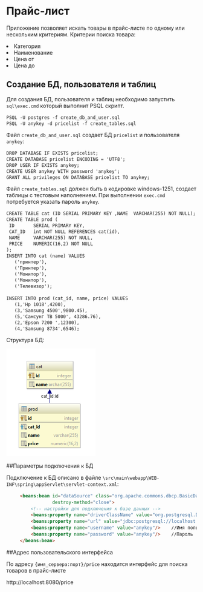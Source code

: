 # Прайс-лист

Приложение позволяет искать товары в прайс-листе по одному или нескольким критериям. 
Критерии поиска товара:
<li> Категория
<li> Наименование
<li> Цена от 
<li> Цена до 

## Создание БД, пользователя и таблиц

Для создания БД, пользователя и таблиц необходимо запустить `sql\exec.cmd` который выполнит PSQL скрипт.

 ```
 PSQL -U postgres -f create_db_and_user.sql
 PSQL -U anykey -d pricelist -f create_tables.sql
 ```

Файл `create_db_and_user.sql` создает БД `pricelist` и пользователя `anykey`:

 ```
 DROP DATABASE IF EXISTS pricelist;
 CREATE DATABASE pricelist ENCODING = 'UTF8';
 DROP USER IF EXISTS anykey;
 CREATE USER anykey WITH password 'anykey'; 
 GRANT ALL privileges ON DATABASE pricelist TO anykey;
 ```

Файл `create_tables.sql` должен быть в кодировке windows-1251, создает таблицы с тестовым наполнением.
При выполнении `exec.cmd` потребуется указать пароль `anykey`.

 ```
CREATE TABLE cat (ID SERIAL PRIMARY KEY ,NAME  VARCHAR(255) NOT NULL);
CREATE TABLE prod (
  ID       SERIAL PRIMARY KEY,
  CAT_ID   int NOT NULL REFERENCES cat(id),
  NAME     VARCHAR(255) NOT NULL,
  PRICE    NUMERIC(16,2) NOT NULL
);
INSERT INTO cat (name) VALUES
    ('принтер'),
    ('Принтер'),
    ('Монитор'),
    ('Монитор'),
    ('Телевизор');

INSERT INTO prod (cat_id, name, price) VALUES
    (1,'Hp 1018',4200),
    (3,'Samsung 4500',9800.45),
    (5,'Самсунг ТВ 5000', 43286.76),
    (2,'Epson 7200 ',12300),
    (4,'Samsung 8734',6546);
 ```

Структура БД:

![Структура БД "pricelist"](https://github.com/Adm1nistrator/Product_search_engine/blob/master/diagram.PNG)

##Параметры подключения к БД

Подключение к БД описано в файле `\src\main\webapp\WEB-INF\spring\appServlet\servlet-context.xml`:
 ```html
      <beans:bean id="dataSource" class="org.apache.commons.dbcp.BasicDataSource"
                  destroy-method="close">
          <!-- настройки для подключения к базе данных -->
          <beans:property name="driverClassName" value="org.postgresql.Driver"/>  //драйвер для подключения к БД
          <beans:property name="url" value="jdbc:postgresql://localhost:5432/pricelist"/>   //Адрес сервера БД
          <beans:property name="username" value="anykey"/>    //Имя пользователя
          <beans:property name="password" value="anykey"/>    //Пароль
      </beans:bean>
 ```
##Адрес пользовательского интерфейса

По адресу `{имя_сервера:порт}/price` находится интерфейс для поиска товаров в прайс-листе

http://localhost:8080/price



